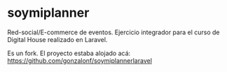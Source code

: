 # soymiplanner

Red-social/E-commerce de eventos. Ejercicio integrador para el curso de Digital House realizado en Laravel.

Es un fork. El proyecto estaba alojado acá: https://github.com/gonzalonf/soymiplannerlaravel
